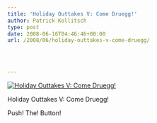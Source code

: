 ```yaml
---
title: 'Holiday Outtakes V: Come Druegg!'
author: Patrick Kollitsch
type: post
date: 2008-06-16T04:46:46+00:00
url: /2008/06/holiday-outtakes-v-come-druegg/




---
```

<div class="flickr">
  <a href="http://www.flickr.com/photos/schreibblogade/2584167635/" title="Holiday Outtakes V: Come Druegg!"><img src="//farm4.static.flickr.com/3189/2584167635_87c211b345.jpg" alt="Holiday Outtakes V: Come Druegg!" /></a></p> 
  
  <p>
    Holiday Outtakes V: Come Druegg!
  </p>
</div>

Push! The! Button!